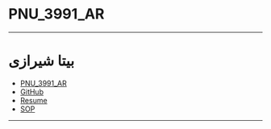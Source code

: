 # PNU_3991_AR
---------
# بیتا شیرازی
- [PNU_3991_AR](https://bita-shirazi.github.io/PNU_3991_AR/)
- [GitHub](https://github.com/Bita-shirazi)
- [Resume](https://bita-shirazi.github.io/) 
- [SOP](https://bita-shirazi.github.io/SOP-1/)
----------------
